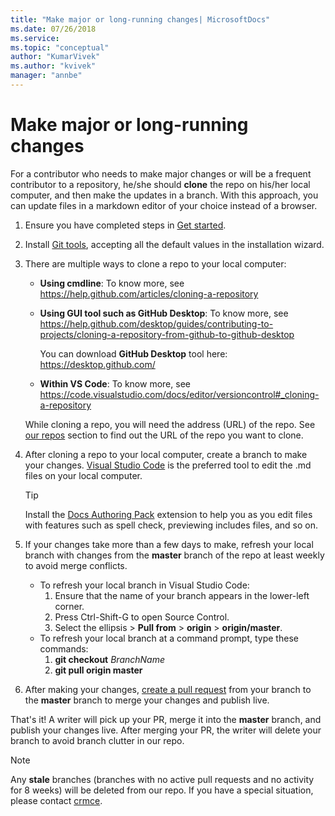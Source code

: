 ```yaml
---
title: "Make major or long-running changes| MicrosoftDocs"
ms.date: 07/26/2018
ms.service: 
ms.topic: "conceptual"
author: "KumarVivek"
ms.author: "kvivek"
manager: "annbe"
---
```


# Make major or long-running changes

For a contributor who needs to make major changes or will be a frequent
contributor to a repository, he/she should **clone** the repo on his/her local
computer, and then make the updates in a branch. With this approach, you can
update files in a markdown editor of your choice instead of a browser. 

1. Ensure you have completed steps in [Get started](get-started.md).

2. Install [Git tools](https://gitforwindows.org/), accepting all the default
    values in the installation wizard.

2.  There are multiple ways to clone a repo to your local computer:
    - **Using cmdline**: To know more, see <https://help.github.com/articles/cloning-a-repository>
    - **Using GUI tool such as GitHub Desktop**: To know more, see <https://help.github.com/desktop/guides/contributing-to-projects/cloning-a-repository-from-github-to-github-desktop>

        You can download **GitHub Desktop** tool here: <https://desktop.github.com/>  
        
    - **Within VS Code**: To know more, see <https://code.visualstudio.com/docs/editor/versioncontrol#_cloning-a-repository>
    
    While cloning a repo, you will need the address (URL) of the repo. See
    [our repos](get-started.md#our-repos) section to find out the
    URL of the repo you want to clone.

3.  After cloning a repo to your local computer, create a branch to make your
    changes. [Visual Studio Code](https://code.visualstudio.com/) is the
    preferred tool to edit the .md files on your local computer.

    > [!TIP]
    > Install the [Docs Authoring Pack](https://marketplace.visualstudio.com/items?itemName=docsmsft.docs-authoring-pack) extension to help you as you edit files with features such as spell check, previewing includes files, and so on.

4. If your changes take more than a few days to make, refresh your local branch with changes from the **master** branch of the repo at least weekly to avoid merge conflicts.

    - To refresh your local branch in Visual Studio Code:
        1. Ensure that the name of your branch appears in the lower-left corner.
        1. Press Ctrl-Shift-G to open Source Control.
        1. Select the ellipsis > **Pull from** > **origin** > **origin/master**.
    - To refresh your local branch at a command prompt, type these commands:
        1. **git checkout** *BranchName*
        1. **git pull origin master**

5.  After making your changes, [create a pull
    request](https://help.github.com/articles/creating-a-pull-request/) from
    your branch to the **master** branch to merge your changes and publish live.

That's it! A writer will pick up your PR, merge it into the **master** branch, and publish your changes live. After merging your PR, the writer will delete your branch to avoid branch clutter in our repo.

> [!NOTE]
> Any **stale** branches (branches with no active pull requests and no activity for 8 weeks) will be deleted from our repo. If you have a special situation, please contact [crmce](mailto:crmce@microsoft.com).
